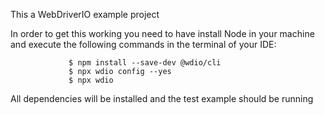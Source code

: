 This a WebDriverIO example project


In order to get this working you need to have install Node in your machine and execute the following commands in the terminal of your IDE:

                 $ npm install --save-dev @wdio/cli
                 $ npx wdio config --yes
                 $ npx wdio 

All dependencies will be installed and the test example should be running
